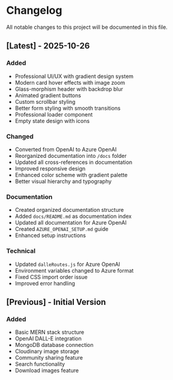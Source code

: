 # Changelog

All notable changes to this project will be documented in this file.

## [Latest] - 2025-10-26

### Added
- Professional UI/UX with gradient design system
- Modern card hover effects with image zoom
- Glass-morphism header with backdrop blur
- Animated gradient buttons
- Custom scrollbar styling
- Better form styling with smooth transitions
- Professional loader component
- Empty state design with icons

### Changed
- Converted from OpenAI to Azure OpenAI
- Reorganized documentation into `/docs` folder
- Updated all cross-references in documentation
- Improved responsive design
- Enhanced color scheme with gradient palette
- Better visual hierarchy and typography

### Documentation
- Created organized documentation structure
- Added `docs/README.md` as documentation index
- Updated all documentation for Azure OpenAI
- Created `AZURE_OPENAI_SETUP.md` guide
- Enhanced setup instructions

### Technical
- Updated `dalleRoutes.js` for Azure OpenAI
- Environment variables changed to Azure format
- Fixed CSS import order issue
- Improved error handling

## [Previous] - Initial Version

### Added
- Basic MERN stack structure
- OpenAI DALL-E integration
- MongoDB database connection
- Cloudinary image storage
- Community sharing feature
- Search functionality
- Download images feature

